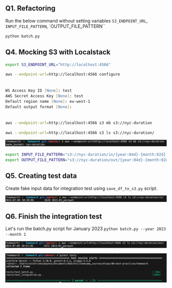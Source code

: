 
## Q1. Refactoring

Run the below command without setting variables `S3_ENDPOINT_URL`, `INPUT_FILE_PATTERN`, `OUTPUT_FILE_PATTERN``
 
```zsh
python batch.py 
```


## Q4. Mocking S3 with Localstack

```zsh
export S3_ENDPOINT_URL="http://localhost:4566"
```

```zsh
aws --endpoint-url=http://localhost:4566 configure 


WS Access Key ID [None]: test
AWS Secret Access Key [None]: test
Default region name [None]: eu-west-1
Default output format [None]: 


aws --endpoint-url=http://localhost:4566 s3 mb s3://nyc-duration
```

```zsh
aws --endpoint-url=http://localhost:4566 s3 ls s3://nyc-duration/
```

![alt text](image.png)


```zsh
export INPUT_FILE_PATTERN="s3://nyc-duration/in/{year:04d}-{month:02d}.parquet"
export OUTPUT_FILE_PATTERN="s3://nyc-duration/out/{year:04d}-{month:02d}.parquet"
```

## Q5. Creating test data

Create fake input data for integration test using `save_df_to_s3.py` script.

![alt text](image-1.png)

## Q6. Finish the integration test

Let's run the batch.py script for January 2023  `python batch.py --year 2023 --month 1`

![alt text](image-3.png)

![alt text](image-2.png)
